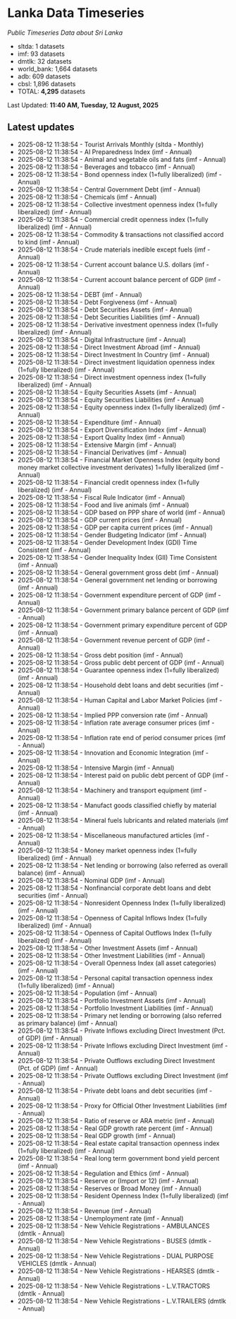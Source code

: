 # Lanka Data Timeseries
*Public Timeseries Data about Sri Lanka*

* sltda: 1 datasets
* imf: 93 datasets
* dmtlk: 32 datasets
* world_bank: 1,664 datasets
* adb: 609 datasets
* cbsl: 1,896 datasets
* TOTAL: **4,295** datasets

Last Updated: **11:40 AM, Tuesday, 12 August, 2025**

## Latest updates

* 2025-08-12 11:38:54 - Tourist Arrivals Monthly (sltda - Monthly)
* 2025-08-12 11:38:54 - AI Preparedness Index (imf - Annual)
* 2025-08-12 11:38:54 - Animal and vegetable oils and fats (imf - Annual)
* 2025-08-12 11:38:54 - Beverages and tobacco (imf - Annual)
* 2025-08-12 11:38:54 - Bond openness index (1=fully liberalized) (imf - Annual)
* 2025-08-12 11:38:54 - Central Government Debt (imf - Annual)
* 2025-08-12 11:38:54 - Chemicals (imf - Annual)
* 2025-08-12 11:38:54 - Collective investment openness index (1=fully liberalized) (imf - Annual)
* 2025-08-12 11:38:54 - Commercial credit openness index (1=fully liberalized) (imf - Annual)
* 2025-08-12 11:38:54 - Commodity & transactions not classified accord to kind (imf - Annual)
* 2025-08-12 11:38:54 - Crude materials inedible except fuels (imf - Annual)
* 2025-08-12 11:38:54 - Current account balance U.S. dollars (imf - Annual)
* 2025-08-12 11:38:54 - Current account balance percent of GDP (imf - Annual)
* 2025-08-12 11:38:54 - DEBT (imf - Annual)
* 2025-08-12 11:38:54 - Debt Forgiveness (imf - Annual)
* 2025-08-12 11:38:54 - Debt Securities Assets (imf - Annual)
* 2025-08-12 11:38:54 - Debt Securities Liabilities (imf - Annual)
* 2025-08-12 11:38:54 - Derivative investment openness index (1=fully liberalized) (imf - Annual)
* 2025-08-12 11:38:54 - Digital Infrastructure (imf - Annual)
* 2025-08-12 11:38:54 - Direct Investment Abroad (imf - Annual)
* 2025-08-12 11:38:54 - Direct Investment In Country (imf - Annual)
* 2025-08-12 11:38:54 - Direct investment liquidation openness index (1=fully liberalized) (imf - Annual)
* 2025-08-12 11:38:54 - Direct investment openness index (1=fully liberalized) (imf - Annual)
* 2025-08-12 11:38:54 - Equity Securities Assets (imf - Annual)
* 2025-08-12 11:38:54 - Equity Securities Liabilities (imf - Annual)
* 2025-08-12 11:38:54 - Equity openness index (1=fully liberalized) (imf - Annual)
* 2025-08-12 11:38:54 - Expenditure (imf - Annual)
* 2025-08-12 11:38:54 - Export Diversification Index (imf - Annual)
* 2025-08-12 11:38:54 - Export Quality Index (imf - Annual)
* 2025-08-12 11:38:54 - Extensive Margin (imf - Annual)
* 2025-08-12 11:38:54 - Financial Derivatives (imf - Annual)
* 2025-08-12 11:38:54 - Financial Market Openness Index (equity bond money market collective investment derivates) 1=fully liberalized (imf - Annual)
* 2025-08-12 11:38:54 - Financial credit openness index (1=fully liberalized) (imf - Annual)
* 2025-08-12 11:38:54 - Fiscal Rule Indicator (imf - Annual)
* 2025-08-12 11:38:54 - Food and live animals (imf - Annual)
* 2025-08-12 11:38:54 - GDP based on PPP share of world (imf - Annual)
* 2025-08-12 11:38:54 - GDP current prices (imf - Annual)
* 2025-08-12 11:38:54 - GDP per capita current prices (imf - Annual)
* 2025-08-12 11:38:54 - Gender Budgeting Indicator (imf - Annual)
* 2025-08-12 11:38:54 - Gender Development Index (GDI) Time Consistent (imf - Annual)
* 2025-08-12 11:38:54 - Gender Inequality Index (GII) Time Consistent (imf - Annual)
* 2025-08-12 11:38:54 - General government gross debt (imf - Annual)
* 2025-08-12 11:38:54 - General government net lending or borrowing (imf - Annual)
* 2025-08-12 11:38:54 - Government expenditure percent of GDP (imf - Annual)
* 2025-08-12 11:38:54 - Government primary balance percent of GDP (imf - Annual)
* 2025-08-12 11:38:54 - Government primary expenditure percent of GDP (imf - Annual)
* 2025-08-12 11:38:54 - Government revenue percent of GDP (imf - Annual)
* 2025-08-12 11:38:54 - Gross debt position (imf - Annual)
* 2025-08-12 11:38:54 - Gross public debt percent of GDP (imf - Annual)
* 2025-08-12 11:38:54 - Guarantee openness index (1=fully liberalized) (imf - Annual)
* 2025-08-12 11:38:54 - Household debt loans and debt securities (imf - Annual)
* 2025-08-12 11:38:54 - Human Capital and Labor Market Policies (imf - Annual)
* 2025-08-12 11:38:54 - Implied PPP conversion rate (imf - Annual)
* 2025-08-12 11:38:54 - Inflation rate average consumer prices (imf - Annual)
* 2025-08-12 11:38:54 - Inflation rate end of period consumer prices (imf - Annual)
* 2025-08-12 11:38:54 - Innovation and Economic Integration (imf - Annual)
* 2025-08-12 11:38:54 - Intensive Margin (imf - Annual)
* 2025-08-12 11:38:54 - Interest paid on public debt percent of GDP (imf - Annual)
* 2025-08-12 11:38:54 - Machinery and transport equipment (imf - Annual)
* 2025-08-12 11:38:54 - Manufact goods classified chiefly by material (imf - Annual)
* 2025-08-12 11:38:54 - Mineral fuels lubricants and related materials (imf - Annual)
* 2025-08-12 11:38:54 - Miscellaneous manufactured articles (imf - Annual)
* 2025-08-12 11:38:54 - Money market openness index (1=fully liberalized) (imf - Annual)
* 2025-08-12 11:38:54 - Net lending or borrowing (also referred as overall balance) (imf - Annual)
* 2025-08-12 11:38:54 - Nominal GDP (imf - Annual)
* 2025-08-12 11:38:54 - Nonfinancial corporate debt loans and debt securities (imf - Annual)
* 2025-08-12 11:38:54 - Nonresident Openness Index (1=fully liberalized) (imf - Annual)
* 2025-08-12 11:38:54 - Openness of Capital Inflows Index (1=fully liberalized) (imf - Annual)
* 2025-08-12 11:38:54 - Openness of Capital Outflows Index (1=fully liberalized) (imf - Annual)
* 2025-08-12 11:38:54 - Other Investment Assets (imf - Annual)
* 2025-08-12 11:38:54 - Other Investment Liabilities (imf - Annual)
* 2025-08-12 11:38:54 - Overall Openness Index (all asset categories) (imf - Annual)
* 2025-08-12 11:38:54 - Personal capital transaction openness index (1=fully liberalized) (imf - Annual)
* 2025-08-12 11:38:54 - Population (imf - Annual)
* 2025-08-12 11:38:54 - Portfolio Investment Assets (imf - Annual)
* 2025-08-12 11:38:54 - Portfolio Investment Liabilities (imf - Annual)
* 2025-08-12 11:38:54 - Primary net lending or borrowing (also referred as primary balance) (imf - Annual)
* 2025-08-12 11:38:54 - Private Inflows excluding Direct Investment (Pct. of GDP) (imf - Annual)
* 2025-08-12 11:38:54 - Private Inflows excluding Direct Investment (imf - Annual)
* 2025-08-12 11:38:54 - Private Outflows excluding Direct Investment (Pct. of GDP) (imf - Annual)
* 2025-08-12 11:38:54 - Private Outflows excluding Direct Investment (imf - Annual)
* 2025-08-12 11:38:54 - Private debt loans and debt securities (imf - Annual)
* 2025-08-12 11:38:54 - Proxy for Official Other Investment Liabilities (imf - Annual)
* 2025-08-12 11:38:54 - Ratio of reserve or ARA metric (imf - Annual)
* 2025-08-12 11:38:54 - Real GDP growth rate percent (imf - Annual)
* 2025-08-12 11:38:54 - Real GDP growth (imf - Annual)
* 2025-08-12 11:38:54 - Real estate capital transaction openness index (1=fully liberalized) (imf - Annual)
* 2025-08-12 11:38:54 - Real long term government bond yield percent (imf - Annual)
* 2025-08-12 11:38:54 - Regulation and Ethics (imf - Annual)
* 2025-08-12 11:38:54 - Reserve or (Import or 12) (imf - Annual)
* 2025-08-12 11:38:54 - Reserves or Broad Money (imf - Annual)
* 2025-08-12 11:38:54 - Resident Openness Index (1=fully liberalized) (imf - Annual)
* 2025-08-12 11:38:54 - Revenue (imf - Annual)
* 2025-08-12 11:38:54 - Unemployment rate (imf - Annual)
* 2025-08-12 11:38:54 - New Vehicle Registrations - AMBULANCES (dmtlk - Annual)
* 2025-08-12 11:38:54 - New Vehicle Registrations - BUSES (dmtlk - Annual)
* 2025-08-12 11:38:54 - New Vehicle Registrations - DUAL PURPOSE VEHICLES (dmtlk - Annual)
* 2025-08-12 11:38:54 - New Vehicle Registrations - HEARSES (dmtlk - Annual)
* 2025-08-12 11:38:54 - New Vehicle Registrations - L.V.TRACTORS (dmtlk - Annual)
* 2025-08-12 11:38:54 - New Vehicle Registrations - L.V.TRAILERS (dmtlk - Annual)